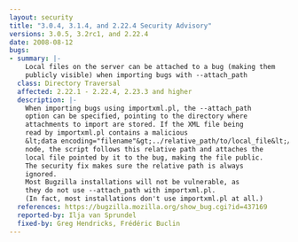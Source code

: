 ```yaml
---
layout: security
title: "3.0.4, 3.1.4, and 2.22.4 Security Advisory"
versions: 3.0.5, 3.2rc1, and 2.22.4
date: 2008-08-12
bugs:
- summary: |-
    Local files on the server can be attached to a bug (making them
    publicly visible) when importing bugs with --attach_path
  class: Directory Traversal
  affected: 2.22.1 - 2.22.4, 2.23.3 and higher
  description: |-
    When importing bugs using importxml.pl, the --attach_path
    option can be specified, pointing to the directory where
    attachments to import are stored. If the XML file being
    read by importxml.pl contains a malicious
    &lt;data encoding="filename"&gt;../relative_path/to/local_file&lt;/data&gt;
    node, the script follows this relative path and attaches the
    local file pointed by it to the bug, making the file public.
    The security fix makes sure the relative path is always
    ignored.
    Most Bugzilla installations will not be vulnerable, as
    they do not use --attach_path with importxml.pl.
    (In fact, most installations don't use importxml.pl at all.)
  references: https://bugzilla.mozilla.org/show_bug.cgi?id=437169
  reported-by: Ilja van Sprundel
  fixed-by: Greg Hendricks, Frédéric Buclin
---
```

